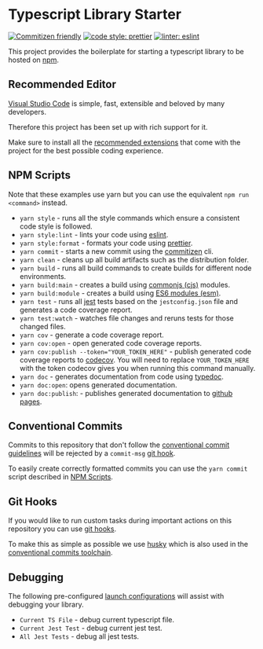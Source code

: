 # Typescript Library Starter

[![Commitizen friendly](https://img.shields.io/badge/commitizen-friendly-brightgreen.svg)](http://commitizen.github.io/cz-cli/)
[![code style: prettier](https://img.shields.io/badge/code_style-prettier-ff69b4.svg?style=flat-square)](https://github.com/prettier/prettier)
[![linter: eslint](https://img.shields.io/badge/linter-eslint-blue.svg)](https://github.com/typescript-eslint/typescript-eslint)

This project provides the boilerplate for starting a typescript library to be hosted on [npm](https://www.npmjs.com/).

## Recommended Editor

[Visual Studio Code](https://code.visualstudio.com/) is simple, fast, extensible and beloved by many developers.

Therefore this project has been set up with rich support for it.

Make sure to install all the [recommended extensions](https://code.visualstudio.com/docs/editor/extension-gallery#_recommended-extensions) that come with the project for the best possible coding experience.

## NPM Scripts

Note that these examples use yarn but you can use the equivalent `npm run <command>` instead.

- `yarn style` - runs all the style commands which ensure a consistent code style is followed.
- `yarn style:lint` - lints your code using [eslint](https://github.com/typescript-eslint/typescript-eslint).
- `yarn style:format` - formats your code using [prettier](https://prettier.io/).
- `yarn commit` - starts a new commit using the [commitizen](https://github.com/commitizen/cz-cli) cli.
- `yarn clean` - cleans up all build artifacts such as the distribution folder.
- `yarn build` - runs all build commands to create builds for different node environments.
- `yarn build:main` - creates a build using [commonjs (cjs)](https://flaviocopes.com/commonjs/) modules.
- `yarn build:module` - creates a build using [ES6 modules (esm)](https://exploringjs.com/es6/ch_core-features.html#sec_from-cjs-to-esm).
- `yarn test` - runs all [jest](https://jestjs.io/en/) tests based on the `jestconfig.json` file and generates a code coverage report.
- `yarn test:watch` - watches file changes and reruns tests for those changed files.
- `yarn cov` - generate a code coverage report.
- `yarn cov:open` - open generated code coverage reports.
- `yarn cov:publish --token="YOUR_TOKEN_HERE"` - publish generated code coverage reports to [codecov](https://codecov.io/). You will need to replace `YOUR_TOKEN_HERE` with the token codecov gives you when running this command manually.
- `yarn doc` - generates documentation from code using [typedoc](https://typedoc.org/).
- `yarn doc:open`: opens generated documentation.
- `yarn doc:publish`: - publishes generated documentation to [github pages](https://pages.github.com/).

## Conventional Commits

Commits to this repository that don't follow the [conventional commit guidelines](https://www.conventionalcommits.org/en/) will be rejected by a `commit-msg` [git hook](#Git-Hooks).

To easily create correctly formatted commits you can use the `yarn commit` script described in [NPM Scripts](#NPM-Scripts).

## Git Hooks

If you would like to run custom tasks during important actions on this repository you can use [git hooks](https://git-scm.com/book/en/v2/Customizing-Git-Git-Hooks).

To make this as simple as possible we use [husky](https://github.com/typicode/husky) which is also used in the [conventional commits toolchain](#Conventional-Commits).

## Debugging

The following pre-configured [launch configurations](https://code.visualstudio.com/docs/editor/debugging) will assist with debugging your library.

- `Current TS File` - debug current typescript file.
- `Current Jest Test` - debug current jest test.
- `All Jest Tests` - debug all jest tests.

